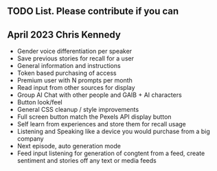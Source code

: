 ## TODO List. Please contribute if you can

## April 2023 Chris Kennedy

* Gender voice differentiation per speaker
* Save previous stories for recall for a user
* General information and instructions
* Token based purchasing of access
* Premium user with N prompts per month
* Read input from other sources for display
* Group AI Chat with other people and GAIB + AI characters
* Button look/feel
* General CSS cleanup / style improvements
* Full screen button match the Pexels API display button
* Self learn from experiences and store them for recall usage
* Listening and Speaking like a device you would purchase from a big company
* Next episode, auto generation mode
* Feed input listening for generation of congtent from a feed, create sentiment and stories off any text or media feeds
